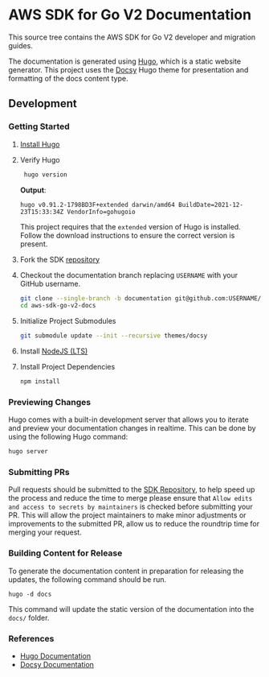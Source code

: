 # AWS SDK for Go V2 Documentation

This source tree contains the AWS SDK for Go V2 developer and migration guides.

The documentation is generated using [Hugo](https://gohugo.io/), which is a static website generator. This project uses
the [Docsy](https://www.docsy.dev/) Hugo theme for presentation and formatting of the docs content type.

## Development

### Getting Started

1. [Install Hugo](https://gohugo.io/getting-started/installing)
1. Verify Hugo
   ```bash
    hugo version
    ```
   **Output**:
   ```
   hugo v0.91.2-1798BD3F+extended darwin/amd64 BuildDate=2021-12-23T15:33:34Z VendorInfo=gohugoio
   ```

   This project requires that the `extended` version of Hugo is installed. Follow the download instructions to ensure
   the correct version is present.
1. Fork the SDK [repository](https://github.com/aws/aws-sdk-go-v2)
1. Checkout the documentation branch replacing `USERNAME` with your GitHub username.
   ```bash
   git clone --single-branch -b documentation git@github.com:USERNAME/aws-sdk-go-v2.git aws-sdk-go-v2-docs
   cd aws-sdk-go-v2-docs
   ```
1. Initialize Project Submodules
   ```bash
   git submodule update --init --recursive themes/docsy
   ```
1. Install [NodeJS (LTS)](https://nodejs.org/en/)
1. Install Project Dependencies
   ```bash
   npm install
   ```

### Previewing Changes

Hugo comes with a built-in development server that allows you to iterate and preview your documentation changes in
realtime. This can be done by using the following Hugo command:

```bash
hugo server
```

### Submitting PRs
Pull requests should be submitted to the [SDK Repository][sdkrepo], to help speed up the process and reduce the time
to merge please ensure that `Allow edits and access to secrets by maintainers` is checked before submitting your PR.
This will allow the project maintainers to make minor adjustments or improvements to the submitted PR, allow us to reduce the
roundtrip time for merging your request.

### Building Content for Release
To generate the documentation content in preparation for releasing the updates, the following command should be run.
```
hugo -d docs
```
This command will update the static version of the documentation into the `docs/` folder.

### References
* [Hugo Documentation](https://gohugo.io/documentation/)
* [Docsy Documentation](https://www.docsy.dev/docs/)

[sdkrepo]: https://github.com/aws/aws-sdk-go-v2
